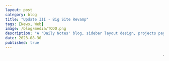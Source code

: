 ```yaml
---
layout: post
category: blog
title: "Update III - Big Site Revamp"
tags: [News, Web]
image: /blog/media/TODO.png
description: "A 'Daily Notes' blog, sidebar layout design, projects page, and total rework of the rest of the site too."
date: 2023-08-30
published: true
---
```

<marquee>TODO: The update blog post.</marquee>
